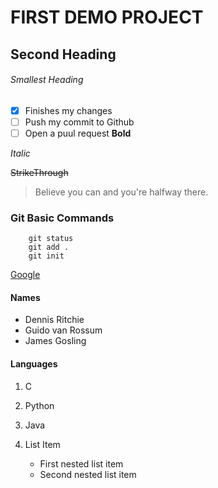 # FIRST DEMO PROJECT 
## Second Heading 

###### Smallest Heading 



- [x] Finishes my changes
- [ ] Push my commit to Github
- [ ] Open a puul request 
**Bold**

_Italic_

~~StrikeThrough~~
>Believe you can and you're halfway there.
### Git Basic Commands
```
    git status
    git add .
    git init
```
[Google](google.com)

#### Names
- Dennis Ritchie 
- Guido van Rossum
- James Gosling


#### Languages
1. C
2. Python
3. Java

1. List Item
   - First nested list item
   - Second nested list item
  
